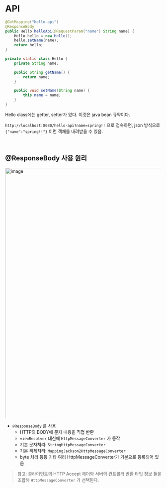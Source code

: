 # API

```java
@GetMapping("hello-api")
@ResponseBody
public Hello helloApi(@RequestParam("name") String name) {
    Hello hello = new Hello();
    hello.setName(name);
    return hello;
}

private static class Hello {
    private String name;

    public String getName() {
        return name;
    }

    public void setName(String name) {
        this.name = name;
    }
}
```

Hello class에는 getter, setter가 있다. 이것은 java bean 규약이다.

`http://localhost:8080/hello-api?name=spring!!` 으로 접속하면, json 방식으로 `{"name":"spring!!"}` 이런 객체를 내려받을 수 있음.

<br/>

## @ResponseBody 사용 원리

<img width="804" alt="image" src="https://github.com/user-attachments/assets/e788d917-28ca-4698-9f43-40627f647ae8" />

- `@ResponseBody` 를 사용
  - HTTP의 BODY에 문자 내용을 직접 반환
  - `viewResolver` 대신에 `HttpMessageConverter` 가 동작
  - 기본 문자처리: `StringHttpMessageConverter`
  - 기본 객체처리: `MappingJackson2HttpMessageConverter`
  - byte 처리 등등 기타 여러 HttpMessageConverter가 기본으로 등록되어 있음

> 참고: 클라이언트의 HTTP Accept 헤더와 서버의 컨트롤러 반환 타입 정보 둘을 조합해 `HttpMessageConverter` 가 선택된다.
